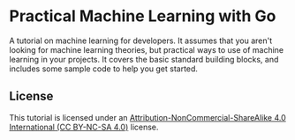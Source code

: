 # Practical Machine Learning with Go

A tutorial on machine learning for developers.
It assumes that you aren't looking for machine learning theories, but practical ways to use of machine learning in your projects. 
It covers the basic standard building blocks, and includes some sample code to help you get started.


## License

This tutorial is licensed under an [Attribution-NonCommercial-ShareAlike 4.0 International (CC BY-NC-SA 4.0)](http://creativecommons.org/licenses/by-nc-sa/4.0/) license.
